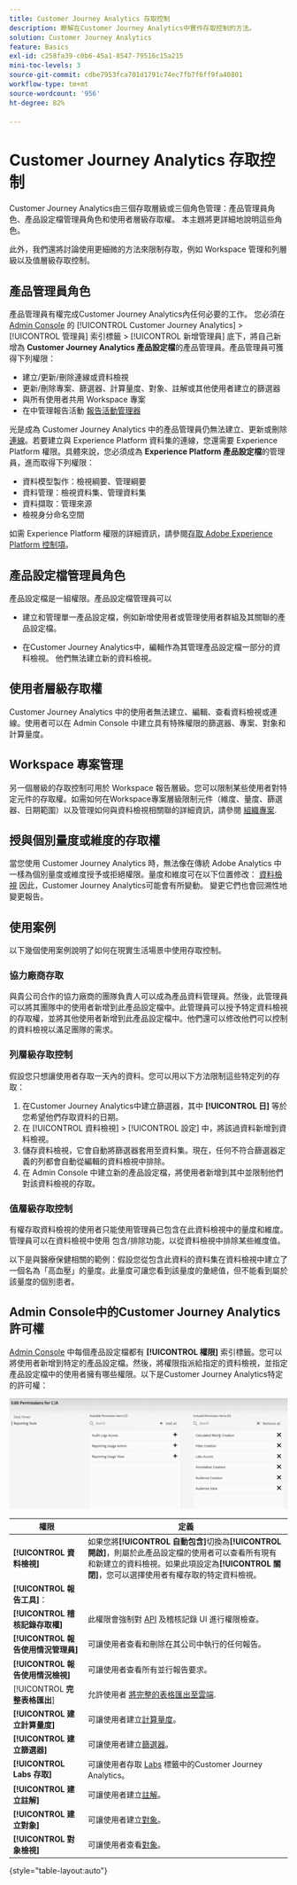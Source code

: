 ```yaml
---
title: Customer Journey Analytics 存取控制
description: 瞭解在Customer Journey Analytics中實作存取控制的方法。
solution: Customer Journey Analytics
feature: Basics
exl-id: c258fa39-c0b6-45a1-8547-79516c15a215
mini-toc-levels: 3
source-git-commit: cdbe7953fca701d1791c74ec7fb7f6ff9fa40801
workflow-type: tm+mt
source-wordcount: '956'
ht-degree: 82%

---
```


# Customer Journey Analytics 存取控制

Customer Journey Analytics由三個存取層級或三個角色管理：產品管理員角色、產品設定檔管理員角色和使用者層級存取權。 本主題將更詳細地說明這些角色。

此外，我們還將討論使用更細微的方法來限制存取，例如 Workspace 管理和列層級以及值層級存取控制。

## 產品管理員角色

產品管理員有權完成Customer Journey Analytics內任何必要的工作。 您必須在 [Admin Console](https://adminconsole.adobe.com/enterprise/) 的 [!UICONTROL Customer Journey Analytics] > [!UICONTROL 管理員] 索引標籤 > [!UICONTROL 新增管理員] 底下，將自己新增為 **Customer Journey Analytics 產品設定檔**&#x200B;的產品管理員。產品管理員可獲得下列權限：

* 建立/更新/刪除連線或資料檢視
* 更新/刪除專案、篩選器、計算量度、對象、註解或其他使用者建立的篩選器
* 與所有使用者共用 Workspace 專案
* 在中管理報告活動 [報告活動管理器](/help/reporting-activity-manager/reporting-activity-overview.md)

光是成為 Customer Journey Analytics 中的產品管理員仍無法建立、更新或刪除[連線](/help/connections/overview.md)。若要建立與 Experience Platform 資料集的連線，您還需要 Experience Platform 權限。具體來說，您必須成為 **Experience Platform 產品設定檔**&#x200B;的管理員，進而取得下列權限：

* 資料模型製作：檢視綱要、管理綱要
* 資料管理：檢視資料集、管理資料集
* 資料擷取：管理來源
* 檢視身分命名空間

如需 Experience Platform 權限的詳細資訊，請參閱[存取 Adobe Experience Platform 控制項](https://experienceleague.adobe.com/docs/experience-platform/access-control/home.html?lang=zh-Hant)。

## 產品設定檔管理員角色

產品設定檔是一組權限。產品設定檔管理員可以

* 建立和管理單一產品設定檔，例如新增使用者或管理使用者群組及其關聯的產品設定檔。

* 在Customer Journey Analytics中，編輯作為其管理產品設定檔一部分的資料檢視。 他們無法建立新的資料檢視。

## 使用者層級存取權

Customer Journey Analytics 中的使用者無法建立、編輯、查看資料檢視或連線。使用者可以在 Admin Console 中建立具有特殊權限的篩選器、專案、對象和計算量度。

## Workspace 專案管理

另一個層級的存取控制可用於 Workspace 報告層級。您可以限制某些使用者對特定元件的存取權。如需如何在Workspace專案層級限制元件（維度、量度、篩選器、日期範圍）以及管理如何與資料檢視相關聯的詳細資訊，請參閱 [組織專案](/help/analysis-workspace/curate-share/curate.md).

## 授與個別量度或維度的存取權

當您使用 Customer Journey Analytics 時，無法像在傳統 Adobe Analytics 中一樣為個別量度或維度授予或拒絕權限。量度和維度可在以下位置修改： [資料檢視](/help/data-views/data-views.md) 因此，Customer Journey Analytics可能會有所變動。 變更它們也會回溯性地變更報告。

## 使用案例

以下幾個使用案例說明了如何在現實生活場景中使用存取控制。

### 協力廠商存取

與貴公司合作的協力廠商的團隊負責人可以成為產品資料管理員。然後，此管理員可以將其團隊中的使用者新增到此產品設定檔中。此管理員可以授予特定資料檢視的存取權，並將其他使用者新增到此產品設定檔中。他們還可以修改他們可以控制的資料檢視以滿足團隊的需求。

### 列層級存取控制

假設您只想讓使用者存取一天內的資料。您可以用以下方法限制這些特定列的存取：

1. 在Customer Journey Analytics中建立篩選器，其中 **[!UICONTROL 日]** 等於您希望他們存取資料的日期。
1. 在 [!UICONTROL 資料檢視] > [!UICONTROL 設定] 中，將該過資料新增到資料檢視。
1. 儲存資料檢視，它會自動將篩選器套用至資料集。現在，任何不符合篩選器定義的列都會自動從編輯的資料檢視中排除。
1. 在 Admin Console 中建立新的產品設定檔，將使用者新增到其中並限制他們對該資料檢視的存取。

### 值層級存取控制

有權存取資料檢視的使用者只能使用管理員已包含在此資料檢視中的量度和維度。管理員可以在資料檢視中使用 [](/help/data-views/component-settings/include-exclude-values.md) 包含/排除功能，以從資料檢視中排除某些維度值。

以下是與醫療保健相關的範例：假設您從包含此資料的資料集在資料檢視中建立了一個名為「高血壓」的量度。此量度可讓您看到該量度的彙總值，但不能看到屬於該量度的個別患者。

## Admin Console中的Customer Journey Analytics許可權

[Admin Console](https://adminconsole.adobe.com/enterprise/) 中每個產品設定檔都有 **[!UICONTROL 權限]** 索引標籤。您可以將使用者新增到特定的產品設定檔。然後，將權限指派給指定的資料檢視，並指定產品設定檔中的使用者擁有哪些權限。以下是Customer Journey Analytics特定的許可權：

![Admin Console 權限](assets/permissions.png)

| 權限 | 定義 |
| --- | --- |
| **[!UICONTROL 資料檢視]** | 如果您將&#x200B;**[!UICONTROL 自動包含]**&#x200B;切換為&#x200B;**[!UICONTROL 開啟]**，則屬於此產品設定檔的使用者可以查看所有現有和新建立的資料檢視。如果此項設定為&#x200B;**[!UICONTROL 關閉]**，您可以選擇使用者有權存取的特定資料檢視。 |
| **[!UICONTROL 報告工具]**： |   |
| **[!UICONTROL 稽核記錄存取權]** | 此權限會強制對 [API](https://adobe.io/cja-apis/docs/endpoints/auditlogs/) 及稽核記錄 UI 進行權限檢查。 |
| **[!UICONTROL 報告使用情況管理員]** | 可讓使用者查看和刪除在其公司中執行的任何報告。 |
| **[!UICONTROL 報告使用情況檢視]** | 可讓使用者查看所有並行報告要求。 |
| [!UICONTROL **完整表格匯出**] | 允許使用者 [將完整的表格匯出至雲端](/help/analysis-workspace/export/export-cloud.md). |
| **[!UICONTROL 建立計算量度]** | 可讓使用者建立[計算量度](/help/components/calc-metrics/calc-metr-overview.md)。 |
| **[!UICONTROL 建立篩選器]** | 可讓使用者建立[篩選器](/help/components/filters/filters-overview.md)。 |
| **[!UICONTROL Labs 存取]** | 可讓使用者存取 [Labs](/help/labs/labs.md) 標籤中的Customer Journey Analytics。 |
| **[!UICONTROL 建立註解]** | 可讓使用者建立[註解](/help/components/annotations/overview.md)。 |
| **[!UICONTROL 建立對象]** | 可讓使用者建立[對象](/help/components/audiences/audiences-overview.md)。 |
| **[!UICONTROL 對象檢視]** | 可讓使用者查看[對象](/help/components/audiences/audiences-overview.md)。 |

{style="table-layout:auto"}
